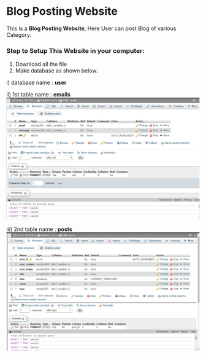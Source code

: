 # Blog Posting Website

This is a **Blog Posting Website**, Here User can post Blog of various Category.

### Step to Setup This Website in your computer:<br>
1. Download all the file<br>
2. Make database as shown below.

 i) database name : **user**
 
 ii) 1st table name : **emails**
 <img src="Screenshot (20).png">
 
 
 iii) 2nd table name : **posts**
 <img src="Screenshot (21).png">
